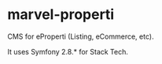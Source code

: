 # marvel-properti

CMS for eProperti (Listing, eCommerce, etc).

It uses Symfony 2.8.* for Stack Tech.
